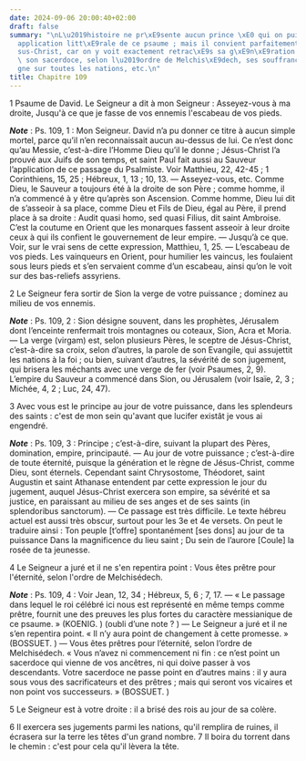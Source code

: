 ```yaml
---
date: 2024-09-06 20:00:40+02:00
draft: false
summary: "\nL\u2019histoire ne pr\xE9sente aucun prince \xE0 qui on puisse faire l\u2019\
  application litt\xE9rale de ce psaume ; mais il convient parfaitement \xE0 J\xE9\
  sus-Christ, car on y voit exactement retrac\xE9s sa g\xE9n\xE9ration \xE9ternelle,\
  \ son sacerdoce, selon l\u2019ordre de Melchis\xE9dech, ses souffrances, son r\xE8\
  gne sur toutes les nations, etc.\n"
title: Chapitre 109
---
```





1 Psaume de David. Le Seigneur a dit à mon Seigneur : Asseyez-vous à ma droite, Jusqu'à ce que je fasse de vos ennemis l'escabeau de vos pieds.

***Note*** :  Ps. 109, 1 : Mon Seigneur. David n’a pu donner ce titre à aucun simple mortel, parce qu’il n’en reconnaissait aucun au-dessus de lui. Ce n’est donc qu’au Messie, c’est-à-dire l’Homme Dieu qu’il le donne ; Jésus-Christ l’a prouvé aux Juifs de son temps, et saint Paul fait aussi au Sauveur l’application de ce passage du Psalmiste. Voir Matthieu, 22, 42-45 ; 1 Corinthiens, 15, 25 ; Hébreux, 1, 13 ; 10, 13. ― Asseyez-vous, etc. Comme Dieu, le Sauveur a toujours été à la droite de son Père ; comme homme, il n’a commencé à y être qu’après son Ascension. Comme homme, Dieu lui dit de s’asseoir à sa place, comme Dieu et Fils de Dieu, égal au Père, il prend place à sa droite : Audit quasi homo, sed quasi Filius, dit saint Ambroise. C’est la coutume en Orient que les monarques fassent asseoir à leur droite ceux à qui ils confient le gouvernement de leur empire. ― Jusqu’à ce que. Voir, sur le vrai sens de cette expression, Matthieu, 1, 25. ― L’escabeau de vos pieds. Les vainqueurs en Orient, pour humilier les
vaincus, les foulaient sous leurs pieds et s’en servaient comme d’un escabeau, ainsi qu’on le voit sur des bas-reliefs assyriens.


2 Le Seigneur fera sortir de Sion la verge de votre puissance ; dominez au milieu de vos ennemis.

***Note*** :  Ps. 109, 2 : Sion désigne souvent, dans les prophètes, Jérusalem dont l’enceinte renfermait trois montagnes ou coteaux, Sion, Acra et Moria. ― La verge (virgam) est, selon plusieurs Pères, le sceptre de Jésus-Christ, c’est-à-dire sa croix, selon d’autres, la parole de son Evangile, qui assujettit les nations à la foi ; ou bien, suivant d’autres, la sévérité de son jugement, qui brisera les méchants avec une verge de fer (voir Psaumes, 2, 9). L’empire du Sauveur a commencé dans Sion, ou Jérusalem (voir Isaïe, 2, 3 ; Michée, 4, 2 ; Luc, 24, 47).


3 Avec vous est le principe au jour de votre puissance, dans les splendeurs des saints : c'est de mon sein qu'avant que lucifer existât je vous ai engendré.

***Note*** :  Ps. 109, 3 : Principe ; c’est-à-dire, suivant la plupart des Pères, domination, empire, principauté. ― Au jour de votre puissance ; c’est-à-dire de toute éternité, puisque la génération et le règne de Jésus-Christ, comme Dieu, sont éternels. Cependant saint Chrysostome, Théodoret, saint Augustin et saint Athanase entendent par cette expression le jour du jugement, auquel Jésus-Christ exercera son empire, sa sévérité et sa justice, en paraissant au milieu de ses anges et de ses saints (in splendoribus sanctorum). ― Ce passage est très difficile. Le texte hébreu actuel est aussi très obscur, surtout pour les 3e et 4e versets. On peut le traduire ainsi :
Ton peuple [t’offre] spontanément [ses dons] au jour de ta puissance
Dans la magnificence du lieu saint ;
Du sein de l’aurore
[Coule] la rosée de ta jeunesse.


4 Le Seigneur a juré et il ne s'en repentira point : Vous êtes prêtre pour l'éternité, selon l'ordre de Melchisédech.

***Note*** :  Ps. 109, 4 : Voir Jean, 12, 34 ; Hébreux, 5, 6 ; 7, 17. ― « Le passage dans lequel le roi célébré ici nous est représenté en même temps comme prêtre, fournit une des preuves les plus fortes du caractère messianique de ce psaume. » (KOENIG. ) (oubli d’une note ? ) ― Le Seigneur a juré et il ne s’en repentira point. « Il n’y aura point de changement à cette promesse. » (BOSSUET. ) ― Vous êtes prêtres pour l’éternité, selon l’ordre de Melchisédech. « Vous n’avez ni commencement ni fin : ce n’est point un sacerdoce qui vienne de vos ancêtres, ni qui doive passer à vos descendants. Votre sacerdoce ne passe point en d’autres mains : il y aura sous vous des sacrificateurs et des prêtres ; mais qui seront vos vicaires et non point vos successeurs. » (BOSSUET. )

5 Le Seigneur est à votre droite : il a brisé des rois au jour de sa colère.


6 Il exercera ses jugements parmi les nations, qu'il remplira de ruines, il écrasera sur la terre les têtes d'un grand nombre. 7 Il boira du torrent dans le chemin : c'est pour cela qu'il lèvera la tête.

